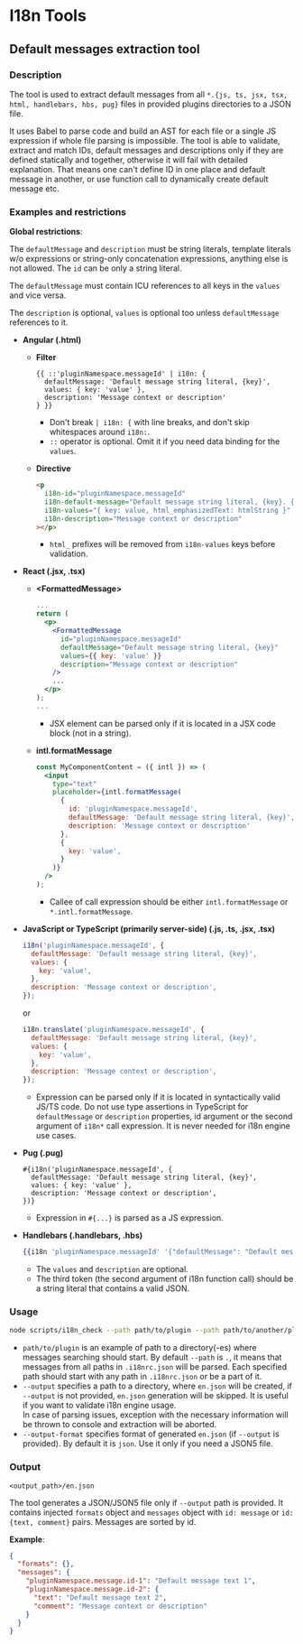 # I18n Tools

## Default messages extraction tool

### Description

The tool is used to extract default messages from all `*.{js, ts, jsx, tsx, html, handlebars, hbs, pug}` files in provided plugins directories to a JSON file.

It uses Babel to parse code and build an AST for each file or a single JS expression if whole file parsing is impossible. The tool is able to validate, extract and match IDs, default messages and descriptions only if they are defined statically and together, otherwise it will fail with detailed explanation. That means one can't define ID in one place and default message in another, or use function call to dynamically create default message etc.

### Examples and restrictions

**Global restrictions**:

The `defaultMessage` and `description` must be string literals, template literals w/o expressions or string-only concatenation expressions, anything else is not allowed. The `id` can be only a string literal.

The `defaultMessage` must contain ICU references to all keys in the `values` and vice versa.

The `description` is optional, `values` is optional too unless `defaultMessage` references to it.

* **Angular (.html)**

  * **Filter**

    ```
    {{ ::'pluginNamespace.messageId' | i18n: {
      defaultMessage: 'Default message string literal, {key}',
      values: { key: 'value' },
      description: 'Message context or description'
    } }}
    ```

    * Don't break `| i18n: {` with line breaks, and don't skip whitespaces around `i18n:`.
    * `::` operator is optional. Omit it if you need data binding for the `values`.

  * **Directive**

    ```html
    <p
      i18n-id="pluginNamespace.messageId"
      i18n-default-message="Default message string literal, {key}. {emphasizedText}"
      i18n-values="{ key: value, html_emphasizedText: htmlString }"
      i18n-description="Message context or description"
    ></p>
    ```

    * `html_` prefixes will be removed from `i18n-values` keys before validation.

* **React (.jsx, .tsx)**

  * **\<FormattedMessage\>**

    ```jsx
    ...
    return (
      <p>
        <FormattedMessage
          id="pluginNamespace.messageId"
          defaultMessage="Default message string literal, {key}"
          values={{ key: 'value' }}
          description="Message context or description"
        />
        ...
      </p>
    );
    ...
    ```

    * JSX element can be parsed only if it is located in a JSX code block (not in a string).

  * **intl.formatMessage**

    ```jsx
    const MyComponentContent = ({ intl }) => (
      <input
        type="text"
        placeholder={intl.formatMessage(
          {
            id: 'pluginNamespace.messageId',
            defaultMessage: 'Default message string literal, {key}',
            description: 'Message context or description'
          },
          {
            key: 'value',
          }
        )}
      />
    );
    ```

    * Callee of call expression should be either `intl.formatMessage` or `*.intl.formatMessage`.

* **JavaScript or TypeScript (primarily server-side) (.js, .ts, .jsx, .tsx)**

  ```js
  i18n('pluginNamespace.messageId', {
    defaultMessage: 'Default message string literal, {key}',
    values: {
      key: 'value',
    },
    description: 'Message context or description',
  });
  ```

  or

  ```js
  i18n.translate('pluginNamespace.messageId', {
    defaultMessage: 'Default message string literal, {key}',
    values: {
      key: 'value',
    },
    description: 'Message context or description',
  });
  ```

  * Expression can be parsed only if it is located in syntactically valid JS/TS code. Do not use type assertions in TypeScript for `defaultMessage` or `description` properties, id argument or the second argument of `i18n*` call expression. It is never needed for i18n engine use cases.

* **Pug (.pug)**

  ```
  #{i18n('pluginNamespace.messageId', {
    defaultMessage: 'Default message string literal, {key}',
    values: { key: 'value' },
    description: 'Message context or description',
  })}
  ```

  * Expression in `#{...}` is parsed as a JS expression.

* **Handlebars (.handlebars, .hbs)**

  ```hbs
  {{i18n 'pluginNamespace.messageId' '{"defaultMessage": "Default message string literal", "description": "Message context or description"}'}}
  ```

  * The `values` and `description` are optional.
  * The third token (the second argument of i18n function call) should be a string literal that contains a valid JSON.

### Usage

```bash
node scripts/i18n_check --path path/to/plugin --path path/to/another/plugin --output ./translations --output-format json5
```

* `path/to/plugin` is an example of path to a directory(-es) where messages searching should start. By default `--path` is `.`, it means that messages from all paths in `.i18nrc.json` will be parsed. Each specified path should start with any path in `.i18nrc.json` or be a part of it.
* `--output` specifies a path to a directory, where `en.json` will be created, if `--output` is not provided, `en.json` generation will be skipped. It is useful if you want to validate i18n engine usage.\
In case of parsing issues, exception with the necessary information will be thrown to console and extraction will be aborted.
* `--output-format` specifies format of generated `en.json` (if `--output` is provided). By default it is `json`. Use it only if you need a JSON5 file.

### Output

`<output_path>/en.json`

The tool generates a JSON/JSON5 file only if `--output` path is provided. It contains injected `formats` object and `messages` object with `id: message` or `id: {text, comment}` pairs. Messages are sorted by id.

**Example**:

```json
{
  "formats": {},
  "messages": {
    "pluginNamespace.message.id-1": "Default message text 1",
    "pluginNamespace.message.id-2": {
      "text": "Default message text 2",
      "comment": "Message context or description"
    }
  }
}
```
